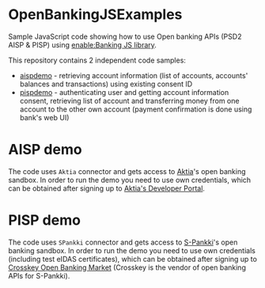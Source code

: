 # OpenBankingJSExamples

Sample JavaScript code showing how to use Open banking APIs (PSD2 AISP &amp; PISP) using
[enable:Banking JS library](https://enablebanking.com/docs/sdk?javascript).

This repository contains 2 independent code samples:

- [aispdemo](/aispdemo) - retrieving account information (list of accounts, accounts' balances and transactions) using
existing consent ID
- [pispdemo](/pispdemo) - authenticating user and getting account information consent, retrieving list of account and
transferring money from one account to the other own account (payment confirmation is done using bank's web UI)

# AISP demo

The code uses `Aktia` connector and gets access to [Aktia](https://www.aktia.fi/)'s open banking sandbox. In order to run
the demo you need to use own credentials, which can be obtained after signing up to
[Aktia's Developer Portal](https://developer.aktia.fi/).

# PISP demo

The code uses `SPankki` connector and gets access to [S-Pankki](https://www.s-pankki.fi/)'s open banking sandbox. In order to
run the demo you need to use own credentials (including test eIDAS certificates), which can be obtained after signing up to
[Crosskey Open Banking Market](https://crosskey.io/) (Crosskey is the vendor of open banking APIs for S-Pankki).
